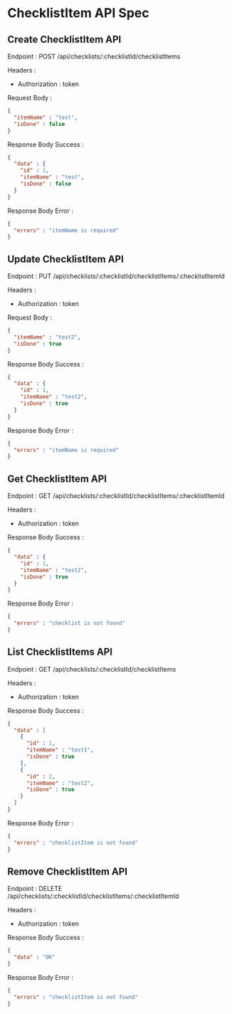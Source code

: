 # ChecklistItem API Spec

## Create ChecklistItem API

Endpoint : POST /api/checklists/:checklistId/checklistItems

Headers :
- Authorization : token

Request Body :

```json
{
  "itemName" : "test",
  "isDone" : false
}
```

Response Body Success :

```json
{
  "data" : {
    "id" : 1,
    "itemName" : "test",
    "isDone" : false
  }
}
```

Response Body Error :

```json
{
  "errors" : "itemName is required" 
}
```

## Update ChecklistItem API

Endpoint : PUT /api/checklists/:checklistId/checklistItems/:checklistItemId

Headers :
- Authorization : token

Request Body :

```json
{
  "itemName" : "test2",
  "isDone" : true
}
```

Response Body Success :

```json
{
  "data" : {
    "id" : 1,
    "itemName" : "test2",
    "isDone" : true
  }
}
```

Response Body Error :

```json
{
  "errors" : "itemName is required"
}
```

## Get ChecklistItem API

Endpoint : GET /api/checklists/:checklistId/checklistItems/:checklistItemId

Headers :
- Authorization : token

Response Body Success :

```json
{
  "data" : {
    "id" : 1,
    "itemName" : "test2",
    "isDone" : true
  }
}
```

Response Body Error :

```json
{
  "errors" : "checklist is not found"
}
```

## List ChecklistItems API

Endpoint : GET /api/checklists/:checklistId/checklistItems

Headers :
- Authorization : token

Response Body Success :

```json 
{
  "data" : [
    {
      "id" : 1,
      "itemName" : "test1",
      "isDone" : true
    },
    {
      "id" : 2,
      "itemName" : "test2",
      "isDone" : true
    }
  ]
}
```

Response Body Error :

```json
{
  "errors" : "checklistItem is not found"
}
```

## Remove ChecklistItem API

Endpoint : DELETE /api/checklists/:checklistId/checklistItems/:checklistItemId

Headers :
- Authorization : token

Response Body Success :

```json
{
  "data" : "OK"
}
```

Response Body Error :

```json
{
  "errors" : "checklistItem is not found"
}
```
